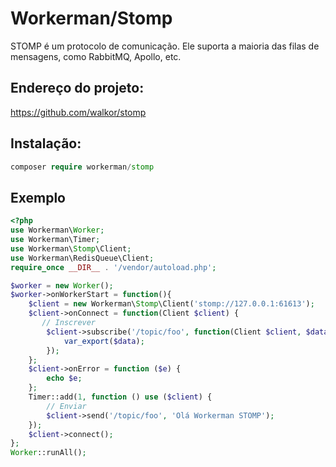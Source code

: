 # Workerman/Stomp

STOMP é um protocolo de comunicação. Ele suporta a maioria das filas de mensagens, como RabbitMQ, Apollo, etc.

## Endereço do projeto:
https://github.com/walkor/stomp

## Instalação:
```php
composer require workerman/stomp
```

## Exemplo
```php
<?php
use Workerman\Worker;
use Workerman\Timer;
use Workerman\Stomp\Client;
use Workerman\RedisQueue\Client;
require_once __DIR__ . '/vendor/autoload.php';

$worker = new Worker();
$worker->onWorkerStart = function(){
    $client = new Workerman\Stomp\Client('stomp://127.0.0.1:61613');
    $client->onConnect = function(Client $client) {
       // Inscrever
        $client->subscribe('/topic/foo', function(Client $client, $data) {
            var_export($data);
        });
    };
    $client->onError = function ($e) {
        echo $e;
    };
    Timer::add(1, function () use ($client) {
        // Enviar
        $client->send('/topic/foo', 'Olá Workerman STOMP');
    });
    $client->connect();
};
Worker::runAll();
```
